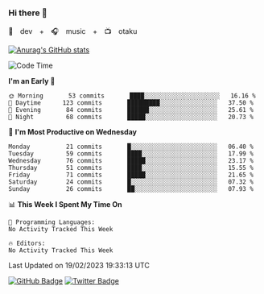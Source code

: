 ### Hi there 👋

🚀　dev　+　🎧　music　+　📺　otaku


[![Anurag's GitHub stats](https://github-readme-stats.vercel.app/api?username=koheitasaka&count_private=true&show_icons=true&theme=monokai)](https://github.com/koheitasaka/github-readme-stats)

<!--START_SECTION:waka-->
![Code Time](http://img.shields.io/badge/Code%20Time-1%2C161%20hrs%2023%20mins-blue)

**I'm an Early 🐤** 

```text
🌞 Morning       53 commits       ████░░░░░░░░░░░░░░░░░░░░░   16.16 % 
🌆 Daytime      123 commits       █████████░░░░░░░░░░░░░░░░   37.50 % 
🌃 Evening       84 commits       ██████░░░░░░░░░░░░░░░░░░░   25.61 % 
🌙 Night         68 commits       █████░░░░░░░░░░░░░░░░░░░░   20.73 % 

```
📅 **I'm Most Productive on Wednesday** 

```text
Monday          21 commits       █░░░░░░░░░░░░░░░░░░░░░░░░   06.40 % 
Tuesday         59 commits       ████░░░░░░░░░░░░░░░░░░░░░   17.99 % 
Wednesday       76 commits       █████░░░░░░░░░░░░░░░░░░░░   23.17 % 
Thursday        51 commits       ████░░░░░░░░░░░░░░░░░░░░░   15.55 % 
Friday          71 commits       █████░░░░░░░░░░░░░░░░░░░░   21.65 % 
Saturday        24 commits       █░░░░░░░░░░░░░░░░░░░░░░░░   07.32 % 
Sunday          26 commits       ██░░░░░░░░░░░░░░░░░░░░░░░   07.93 % 

```


📊 **This Week I Spent My Time On** 

```text
💬 Programming Languages: 
No Activity Tracked This Week

🔥 Editors: 
No Activity Tracked This Week

```


 Last Updated on 19/02/2023 19:33:13 UTC
<!--END_SECTION:waka-->

[![GitHub Badge](https://img.shields.io/badge/GitHub-100000?style=for-the-badge&logo=github&logoColor=white)](https://github.com/koheitasaka)
[![Twitter Badge](https://img.shields.io/badge/Twitter-1DA1F2?style=for-the-badge&logo=twitter&logoColor=white)](https://twitter.com/sleep_asleep_)
